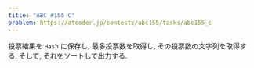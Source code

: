 ```yaml
---
title: "ABC #155 C"
problem: https://atcoder.jp/contests/abc155/tasks/abc155_c
---
```

投票結果を `Hash` に保存し, 最多投票数を取得し, その投票数の文字列を取得する. そして, それをソートして出力する.
